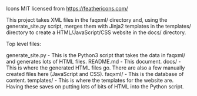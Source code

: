 Icons MIT licensed from https://feathericons.com/

This project takes XML files in the faqxml/ directory and, using the generate_site.py script, merges them with Jinja2 templates in the templates/ directory to create a HTML/JavaScript/CSS website in the docs/ directory. 

Top level files:

generate_site.py - This is the Python3 script that takes the data in faqxml/ and generates lots of HTML files.
README.md - This document.
docs/ - This is where the generated HTML files go. There are also a few manually created files here (JavaScript and CSS).
faqxml/ - This is the database of content. 
templates/ - This is where the templates for the website are. Having these saves on putting lots of bits of HTML into the Python script. 
